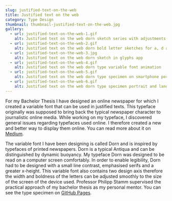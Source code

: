 ```yaml
---
slug: justified-text-on-the-web
title: Justified text on the web
category: Type Design
thumbnail: thumbnail-justified-text-on-the-web.jpg
gallery:
  - url: justified-text-on-the-web-1.gif
    alt: Justified text on the web dorn sketch series with adjustments by Prof. Philipp Stamm
  - url: justified-text-on-the-web-2.gif
    alt: Justified text on the web dorn bold letter sketches for a, d and e
  - url: justified-text-on-the-web-3.jpg
    alt: Justified text on the web dorn sketch in glyphs app
  - url: justified-text-on-the-web-4.gif
    alt: Justified text on the web dorn type variable font animation
  - url: justified-text-on-the-web-5.gif
    alt: Justified text on the web dorn type specimen on smartphone portrait mode
  - url: justified-text-on-the-web-6.gif
    alt: Justified text on the web dorn type specimen portrait and landscape mode
---
```

For my Bachelor Thesis I have designed an online newspaper for which I created a variable font that can be used in justified texts. This typeface originally was supposed to bring back the typical newspaper character to journalistic online media. While working on my typeface, I discovered general issues regarding typefaces used online. I therefore created a new and better way to display them online. You can read more about it on [Medium](https://medium.com/@miskolczy/justified-text-on-the-web-3d30a540eeb4 "").

The variable font I have been designing is called Dorn and is inspired by typefaces of printed newspapers. Dorn is a typical Antiqua and can be distinguished by dynamic buoyancy. My typeface Dorn was designed to be read on a computer screen comfortably. In order to enable legibility, Dorn had to be designed with a small line contrast, emphasised serifs and a greater x-height. This variable font also contains two design axis therefore the width and boldness of the letters can be adjusted smoothly to the size of the screen of the device used. Professor Philipp Stamm supervised the practical approach of my bachelor thesis as my personal mentor. You can see the type specimen on [GitHub Pages](https://miskolczy.github.io/dorn "").